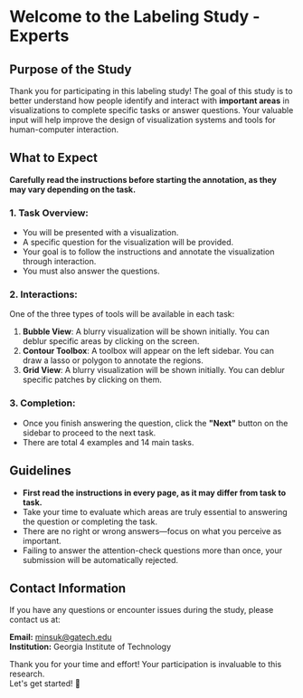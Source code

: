 # Welcome to the Labeling Study - Experts

## Purpose of the Study

Thank you for participating in this labeling study! The goal of this study is to better understand how people identify and interact with **important areas** in visualizations to complete specific tasks or answer questions. Your valuable input will help improve the design of visualization systems and tools for human-computer interaction.

## What to Expect

**Carefully read the instructions before starting the annotation, as they may vary depending on the task.**

### 1. Task Overview:
- You will be presented with a visualization.
- A specific question for the visualization will be provided.
- Your goal is to follow the instructions and annotate the visualization through interaction.
- You must also answer the questions.

### 2. Interactions:
One of the three types of tools will be available in each task:
  1. **Bubble View**: A blurry visualization will be shown initially. You can deblur specific areas by clicking on the screen.
  2. **Contour Toolbox**: A toolbox will appear on the left sidebar. You can draw a lasso or polygon to annotate the regions.
  3. **Grid View**: A blurry visualization will be shown initially. You can deblur specific patches by clicking on them.

### 3. Completion:
- Once you finish answering the question, click the **"Next"** button on the sidebar to proceed to the next task.
- There are total 4 examples and 14 main tasks.

## Guidelines

- **First read the instructions in every page, as it may differ from task to task.**
- Take your time to evaluate which areas are truly essential to answering the question or completing the task.
- There are no right or wrong answers—focus on what you perceive as important.
- Failing to answer the attention-check questions more than once, your submission will be automatically rejected.


## Contact Information

If you have any questions or encounter issues during the study, please contact us at:

**Email:** minsuk@gatech.edu  
**Institution:** Georgia Institute of Technology

Thank you for your time and effort! Your participation is invaluable to this research.  
Let's get started! 🚀